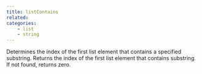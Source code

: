 ```yaml
---
title: listContains
related:
categories:
    - list
    - string
---
```


Determines the index of the first list element that contains a
        specified substring.
        Returns the index of the first list element that contains
        substring. If not found, returns zero.